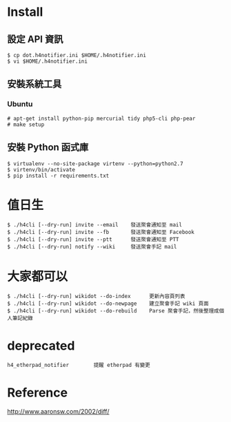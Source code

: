 # Install

## 設定 API 資訊
    $ cp dot.h4notifier.ini $HOME/.h4notifier.ini
    $ vi $HOME/.h4notifier.ini

## 安裝系統工具

### Ubuntu
    # apt-get install python-pip mercurial tidy php5-cli php-pear
    # make setup

## 安裝 Python 函式庫
    $ virtualenv --no-site-package virtenv --python=python2.7
    $ virtenv/bin/activate
    $ pip install -r requirements.txt
    
# 值日生
    $ ./h4cli [--dry-run] invite --email    發送聚會通知至 mail
    $ ./h4cli [--dry-run] invite --fb       發送聚會通知至 Facebook
    $ ./h4cli [--dry-run] invite --ptt      發送聚會通知至 PTT
    $ ./h4cli [--dry-run] notify --wiki     發送聚會手記 mail

# 大家都可以
    $ ./h4cli [--dry-run] wikidot --do-index      更新內容頁列表
    $ ./h4cli [--dry-run] wikidot --do-newpage    建立聚會手記 wiki 頁面
    $ ./h4cli [--dry-run] wikidot --do-rebuild    Parse 聚會手記，然後整理成個人筆記紀錄

# deprecated
    h4_etherpad_notifier        提醒 etherpad 有變更

# Reference
http://www.aaronsw.com/2002/diff/
